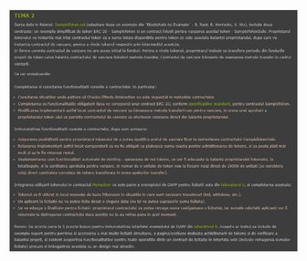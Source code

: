 ![Homework description](https://github.com/AdrianSmau/Blockchain-Homework2/blob/main/descriptionRO.JPG)
